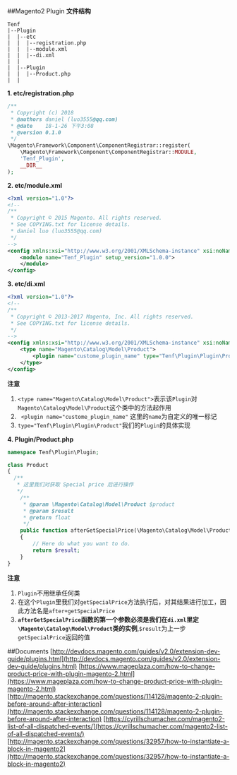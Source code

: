 ##Magento2 Plugin
**文件结构**
```text
Tenf
|--Plugin
|  |--etc
|  |  |--registration.php
|  |  |--module.xml
|  |  |--di.xml
|  |
|  |--Plugin
|  |  |--Product.php
|  |
```

**1. etc/registration.php**
```php
/**
 * Copyright (c) 2018
 * @authors daniel (luo3555@qq.com)
 * @date    18-1-26 下午3:08
 * @version 0.1.0
 */
\Magento\Framework\Component\ComponentRegistrar::register(
    \Magento\Framework\Component\ComponentRegistrar::MODULE,
    'Tenf_Plugin',
    __DIR__
);
```

**2. etc/module.xml**
```xml
<?xml version="1.0"?>
<!--
/**
 * Copyright © 2015 Magento. All rights reserved.
 * See COPYING.txt for license details.
 * daniel luo (luo3555@qq.com)
 */
-->
<config xmlns:xsi="http://www.w3.org/2001/XMLSchema-instance" xsi:noNamespaceSchemaLocation="urn:magento:framework:Module/etc/module.xsd">
    <module name="Tenf_Plugin" setup_version="1.0.0">
    </module>
</config>
```

**3. etc/di.xml**
```xml
<?xml version="1.0"?>
<!--
/**
 * Copyright © 2013-2017 Magento, Inc. All rights reserved.
 * See COPYING.txt for license details.
 */
-->
<config xmlns:xsi="http://www.w3.org/2001/XMLSchema-instance" xsi:noNamespaceSchemaLocation="urn:magento:framework:ObjectManager/etc/config.xsd">
    <type name="Magento\Catalog\Model\Product">
        <plugin name="custome_plugin_name" type="Tenf\Plugin\Plugin\Product" sortOrder="1" disabled="false"/>
    </type>
</config>
```
**注意**
1. `<type name="Magento\Catalog\Model\Product">`表示该`Plugin`对`Magento\Catalog\Model\Product`这个类中的方法起作用
2. ` <plugin name="custome_plugin_name"` 这里的`name`为自定义的唯一标记
3. `type="Tenf\Plugin\Plugin\Product"`我们的`Plugin`的具体实现

**4. Plugin/Product.php**
```php
namespace Tenf\Plugin\Plugin;

class Product
{
  /**
   * 这里我们对获取 Special price 后进行操作
   */
    /**
     * @param \Magento\Catalog\Model\Product $product
     * @param $result
     * @return float
     */
    public function afterGetSpecialPrice(\Magento\Catalog\Model\Product $product, $result)
    {
    	// Here do what you want to do.
        return $result;
    }
}
```
**注意**
1. `Plugin`不用继承任何类
2. 在这个`Plugin`里我们对`getSpecialPrice`方法执行后，对其结果进行加工，因此方法名是`after+getSpecialPrice`
3. **`afterGetSpecialPrice`函数的第一个参数必须是我们在`di.xml`里定`\Magento\Catalog\Model\Product`类的实例**,`$result`为上一步`getSpecialPrice`返回的值

##Documents
[http://devdocs.magento.com/guides/v2.0/extension-dev-guide/plugins.html](http://devdocs.magento.com/guides/v2.0/extension-dev-guide/plugins.html)
[https://www.mageplaza.com/how-to-change-product-price-with-plugin-magento-2.html](https://www.mageplaza.com/how-to-change-product-price-with-plugin-magento-2.html)
[http://magento.stackexchange.com/questions/114128/magento-2-plugin-before-around-after-interaction](http://magento.stackexchange.com/questions/114128/magento-2-plugin-before-around-after-interaction)
[https://cyrillschumacher.com/magento2-list-of-all-dispatched-events/](https://cyrillschumacher.com/magento2-list-of-all-dispatched-events/)
[http://magento.stackexchange.com/questions/32957/how-to-instantiate-a-block-in-magento2](http://magento.stackexchange.com/questions/32957/how-to-instantiate-a-block-in-magento2)



